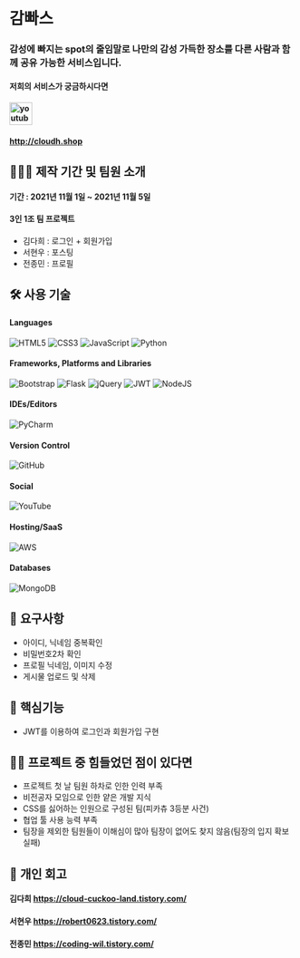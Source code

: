 # 감빠스
### 감성에 빠지는 spot의 줄임말로 나만의 감성 가득한 장소를 다른 사람과 함께 공유 가능한 서비스입니다.
#### 저희의 서비스가 궁금하시다면
#### [<img src='https://cdn.jsdelivr.net/npm/simple-icons@3.0.1/icons/youtube.svg' alt='youtube' height='40'>](https://youtu.be/m7i4y6Wfydo)
#### http://cloudh.shop

## 🧑🏻‍💻 제작 기간 및 팀원 소개
#### 기간 : 2021년 11월 1일 ~ 2021년 11월 5일
#### 3인 1조 팀 프로젝트
- 김다희 : 로그인 + 회원가입
- 서현우 : 포스팅
- 전종민 : 프로필

## 🛠 사용 기술
#### Languages
![HTML5](https://img.shields.io/badge/html5-%23E34F26.svg?style=for-the-badge&logo=html5&logoColor=white)
![CSS3](https://img.shields.io/badge/css3-%231572B6.svg?style=for-the-badge&logo=css3&logoColor=white)
![JavaScript](https://img.shields.io/badge/javascript-%23323330.svg?style=for-the-badge&logo=javascript&logoColor=%23F7DF1E)
![Python](https://img.shields.io/badge/python-3670A0?style=for-the-badge&logo=python&logoColor=ffdd54)
#### Frameworks, Platforms and Libraries
![Bootstrap](https://img.shields.io/badge/bootstrap-%23563D7C.svg?style=for-the-badge&logo=bootstrap&logoColor=white)
![Flask](https://img.shields.io/badge/flask-%23000.svg?style=for-the-badge&logo=flask&logoColor=white)
![jQuery](https://img.shields.io/badge/jquery-%230769AD.svg?style=for-the-badge&logo=jquery&logoColor=white)
![JWT](https://img.shields.io/badge/JWT-black?style=for-the-badge&logo=JSON%20web%20tokens)
![NodeJS](https://img.shields.io/badge/node.js-6DA55F?style=for-the-badge&logo=node.js&logoColor=white)
#### IDEs/Editors
![PyCharm](https://img.shields.io/badge/pycharm-143?style=for-the-badge&logo=pycharm&logoColor=black&color=black&labelColor=green)
#### Version Control
![GitHub](https://img.shields.io/badge/github-%23121011.svg?style=for-the-badge&logo=github&logoColor=white)
#### Social
![YouTube](https://img.shields.io/badge/<handle>-%23FF0000.svg?style=for-the-badge&logo=YouTube&logoColor=white)
#### Hosting/SaaS
![AWS](https://img.shields.io/badge/AWS-%23FF9900.svg?style=for-the-badge&logo=amazon-aws&logoColor=white)
#### Databases
![MongoDB](https://img.shields.io/badge/MongoDB-%234ea94b.svg?style=for-the-badge&logo=mongodb&logoColor=white)

## 📝 요구사항
- 아이디, 닉네임 중복확인
- 비밀번호2차 확인
- 프로필 닉네임, 이미지 수정
- 게시물 업로드 및 삭제

## 📜 핵심기능
- JWT를 이용하여 로그인과 회원가입 구현

## 🤦🏻 프로젝트 중 힘들었던 점이 있다면
- 프로젝트 첫 날 팀원 하차로 인한 인력 부족
- 비전공자 모임으로 인한 얕은 개발 지식
- CSS를 싫어하는 인원으로 구성된 팀(피카츄 3등분 사건)
- 협업 툴 사용 능력 부족
- 팀장을 제외한 팀원들이 이해심이 많아 팀장이 없어도 찾지 않음(팀장의 입지 확보 실패)

## 🍻 개인 회고
#### 김다희 https://cloud-cuckoo-land.tistory.com/
#### 서현우 https://robert0623.tistory.com/
#### 전종민 https://coding-wil.tistory.com/
